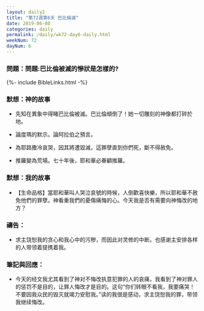 ```yaml
---
layout: daily2
title: "第72週第6天 巴比倫滅"
date: 2019-06-08
categories: daily
permalink: /daily/wk72-day6-daily.html
weekNum: 72
dayNum: 6
---
```


### 問題：問題:巴比倫被滅的慘狀是怎樣的?
 
{%- include BibleLinks.html -%}

### 默想：神的故事
+ 先知在異象中得睹巴比倫被滅。巴比倫傾倒了！她一切雕刻的神像都打碎於地。

+ 論度瑪的默示。論阿拉伯之預言。

+ 為耶路撒冷哀哭，因其將遭毀滅，這罪孽直到你們死，斷不得赦免。

+ 推羅變為荒場。七十年後，耶和華必眷顧推羅。

### 默想：我的故事
+ 【生命品格】當耶和華叫人哭泣哀號的時候，人倒歡喜快樂，所以耶和華不赦免他們的罪孽。神看重我們的憂傷痛悔的心。今天我是否有需要向神悔改的地方？

### 禱告：

+ 求主饶恕我的贪心和我心中的污秽，而因此对灵修的中断。也感谢主安排各样的人带领着提携着我。

### 筆記與回應：

+ 今天的经文我尤其看到了神对不悔改执意犯罪的人的哀痛，我看到了神对罪人的惩罚不是目的，让罪人悔改才是目的。这句“你们转眼不看我，我要痛哭！不要因我众民的毁灭就竭力安慰我。”读的我很是感动，求主饶恕我的罪，带领我继续悔改。
